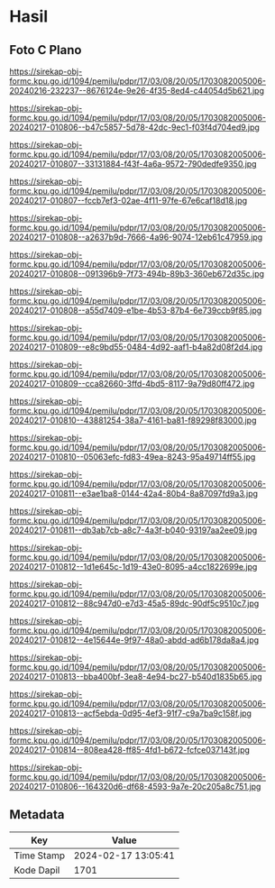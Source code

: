 # Hasil

## Foto C Plano

https://sirekap-obj-formc.kpu.go.id/1094/pemilu/pdpr/17/03/08/20/05/1703082005006-20240216-232237--8676124e-9e26-4f35-8ed4-c44054d5b621.jpg

https://sirekap-obj-formc.kpu.go.id/1094/pemilu/pdpr/17/03/08/20/05/1703082005006-20240217-010806--b47c5857-5d78-42dc-9ec1-f03f4d704ed9.jpg

https://sirekap-obj-formc.kpu.go.id/1094/pemilu/pdpr/17/03/08/20/05/1703082005006-20240217-010807--33131884-f43f-4a6a-9572-790dedfe9350.jpg

https://sirekap-obj-formc.kpu.go.id/1094/pemilu/pdpr/17/03/08/20/05/1703082005006-20240217-010807--fccb7ef3-02ae-4f11-97fe-67e6caf18d18.jpg

https://sirekap-obj-formc.kpu.go.id/1094/pemilu/pdpr/17/03/08/20/05/1703082005006-20240217-010808--a2637b9d-7666-4a96-9074-12eb61c47959.jpg

https://sirekap-obj-formc.kpu.go.id/1094/pemilu/pdpr/17/03/08/20/05/1703082005006-20240217-010808--091396b9-7f73-494b-89b3-360eb672d35c.jpg

https://sirekap-obj-formc.kpu.go.id/1094/pemilu/pdpr/17/03/08/20/05/1703082005006-20240217-010808--a55d7409-e1be-4b53-87b4-6e739ccb9f85.jpg

https://sirekap-obj-formc.kpu.go.id/1094/pemilu/pdpr/17/03/08/20/05/1703082005006-20240217-010809--e8c9bd55-0484-4d92-aaf1-b4a82d08f2d4.jpg

https://sirekap-obj-formc.kpu.go.id/1094/pemilu/pdpr/17/03/08/20/05/1703082005006-20240217-010809--cca82660-3ffd-4bd5-8117-9a79d80ff472.jpg

https://sirekap-obj-formc.kpu.go.id/1094/pemilu/pdpr/17/03/08/20/05/1703082005006-20240217-010810--43881254-38a7-4161-ba81-f89298f83000.jpg

https://sirekap-obj-formc.kpu.go.id/1094/pemilu/pdpr/17/03/08/20/05/1703082005006-20240217-010810--05063efc-fd83-49ea-8243-95a49714ff55.jpg

https://sirekap-obj-formc.kpu.go.id/1094/pemilu/pdpr/17/03/08/20/05/1703082005006-20240217-010811--e3ae1ba8-0144-42a4-80b4-8a87097fd9a3.jpg

https://sirekap-obj-formc.kpu.go.id/1094/pemilu/pdpr/17/03/08/20/05/1703082005006-20240217-010811--db3ab7cb-a8c7-4a3f-b040-93197aa2ee09.jpg

https://sirekap-obj-formc.kpu.go.id/1094/pemilu/pdpr/17/03/08/20/05/1703082005006-20240217-010812--1d1e645c-1d19-43e0-8095-a4cc1822699e.jpg

https://sirekap-obj-formc.kpu.go.id/1094/pemilu/pdpr/17/03/08/20/05/1703082005006-20240217-010812--88c947d0-e7d3-45a5-89dc-90df5c9510c7.jpg

https://sirekap-obj-formc.kpu.go.id/1094/pemilu/pdpr/17/03/08/20/05/1703082005006-20240217-010812--4e15644e-9f97-48a0-abdd-ad6b178da8a4.jpg

https://sirekap-obj-formc.kpu.go.id/1094/pemilu/pdpr/17/03/08/20/05/1703082005006-20240217-010813--bba400bf-3ea8-4e94-bc27-b540d1835b65.jpg

https://sirekap-obj-formc.kpu.go.id/1094/pemilu/pdpr/17/03/08/20/05/1703082005006-20240217-010813--acf5ebda-0d95-4ef3-91f7-c9a7ba9c158f.jpg

https://sirekap-obj-formc.kpu.go.id/1094/pemilu/pdpr/17/03/08/20/05/1703082005006-20240217-010814--808ea428-ff85-4fd1-b672-fcfce037143f.jpg

https://sirekap-obj-formc.kpu.go.id/1094/pemilu/pdpr/17/03/08/20/05/1703082005006-20240217-010806--164320d6-df68-4593-9a7e-20c205a8c751.jpg


## Metadata

| Key        | Value               |
| ---------- | ------------------- |
| Time Stamp | 2024-02-17 13:05:41 |
| Kode Dapil | 1701                |



